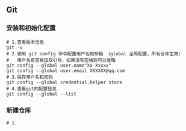 ## Git        

###  安装和初始化配置
```shell
# 1.查看版本信息
git -v 
# 2.使用 git config 命令配置用户名和邮箱 （global 全局配置，所有仓库生效）
#   用户名有空格加双引号，如果没有空格则可以省略
git config --global user.name"Xx Xxxxx"
git config --global user.email XXXXXX@qq.com
# 3.保存用户名和密码
git config --global credential.helper store
# 4.查看git的配置信息
git config --global --list
```

###  新建仓库  
```shell
# 1.
```